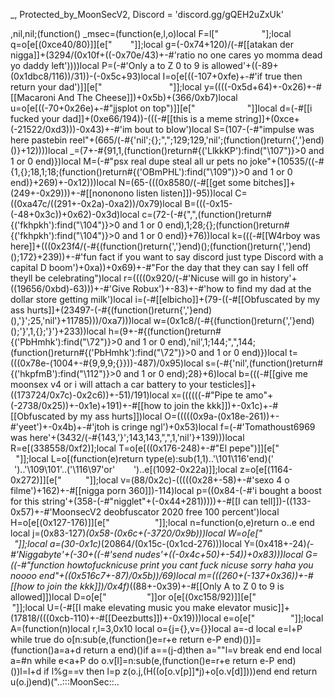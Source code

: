 _, Protected_by_MoonSecV2, Discord = 'discord.gg/gQEH2uZxUk'

,nil,nil;(function() _msec=(function(e,l,o)local F=l["         "];local q=o[e[(0xce40/80)]][e["    &nbsp;   "]];local g=(-0x74+120)/(-#[[atakan der nigga]]+(3294/(0x10f+((-0x70e/43)+-#'ratio no one cares yo momma dead yo daddy left'))))local P=(-#'Only a to Z 0 to 9 is allowed'+((-89+(0x1dbc8/116))/31))-(-0x5c+93)local I=o[e[((-107+0xfe)+-#'if true then return your dad')]][e[" &nbsp;     ​         "]];local y=((((-0x5d+64)+-0x26)+-#[[Macaroni And The Cheese]])+0x5b)+(366/0xb7)local u=o[e[((-70+0x26e)+-#"jjsplot on top")]][e["   ​          "]]local d=(-#[[i fucked your dad]]+(0xe66/194))-(((-#[[this is a meme string]]+(0xce+(-21522/0xd3)))-0x43)+-#'im bout to blow')local S=(107-(-#"impulse was here pastebin reel"+(665/(-#{'nil';{};",";129;129,'nil';(function()return{','}end)()}+12))))local _=(7+-#{91,1,(function()return#{('LlkkKP'):find("\107")}&gt;0 and 1 or 0 end)})local M=(-#"psx real dupe steal all ur pets no joke"+(10535/((-#{1,{};18,1;18;(function()return#{('OBmPHL'):find("\109")}&gt;0 and 1 or 0 end)}+269)+-0x12)))local N=(65-(((0x8580/(-#[[get some bitches]]+(249+-0x29)))+-#[[nononono listen listen]])-95))local C=((0xa47c/((291+-0x2a)-0xa2))/0x79)local B=(((-0x15-(-48+0x3c))+0x62)-0x3d)local c=(72-(-#{",",(function()return#{('fkhpkh'):find("\104")}&gt;0 and 1 or 0 end),1;28;{};(function()return#{('fkhpkh'):find("\104")}&gt;0 and 1 or 0 end)}+76))local k=(((-#[[W4rboy was here]]+(((0x23f4/(-#{(function()return{','}end)();(function()return{','}end)();172}+239))+-#'fun fact if you want to say discord just type Discord with a capital D boom')+0xa))+0x69)+-#"For the day that they can say I fell off theyll be celebrating")local r=((((0x920/(-#'Nicuse will go in history'+((19656/0xbd)-63)))+-#'Give Robux')+-83)+-#'how to find my dad at the dollar store getting milk')local i=(-#[[elbicho]]+(79-((-#[[Obfuscated by my ass hurts]]+(23497-(-#{(function()return{','}end)(),'}';25,'nil'}+11785)))/0xa7)))local w=(0x1c8/(-#{(function()return{','}end)();'}',1,{};'}'}+233))local h=(9+-#{(function()return#{('PbHmhk'):find("\72")}&gt;0 and 1 or 0 end),'nil',1;144;",",144;(function()return#{('PbHmhk'):find("\72")}&gt;0 and 1 or 0 end)})local t=(((0x78e-(1004+-#{9,9,9;{}}))-487)/0x95)local s=(-#{'nil',(function()return#{('hkpfmB'):find("\112")}&gt;0 and 1 or 0 end);28}+6)local b=(((-#[[give me moonsex v4 or i will attach a car battery to your testicles]]+((173724/0x7c)-0x2c6))+-51)/191)local x=((((((-#"Pipe te amo"+(-2738/0x25))+-0x1e)+191)+-#[[how to join the kkk]])+-0x1c)+-#[[Obfuscated by my ass hurts]])local O=(((((0x9a-(0x18e-261))+-#'yeet')+-0x4b)+-#'jtoh is cringe ngl')+0x53)local f=(-#'Tomathoust6969 was here'+(3432/(-#{143,'}';143,143,",",1,'nil'}+139)))local R=e[(338558/0xf2)];local T=o[e[((0x176-248)+-#"El pepe")]][e[" &nbsp;​            ​  "]];local L=o[(function(e)return type(e):sub(1,1)..'\101\116'end)('        ')..'\109\101'..('\116\97'or'      &nbsp; ')..e[(1092-0x22a)]];local z=o[e[(1164-0x272)]][e["&nbsp;       "]];local v=(88/0x2c)-(((((0x28+-58)+-#'sexo 4 o filme')+162)+-#[[nigga porn 360]])-114)local p=((0x84-(-#'i bought a boost for this string'+(358-(-#"nigglet"+(-0x44+281)))))+-#[[I can tell]])-((133-0x57)+-#'MoonsecV2 deobfuscator 2020 free 100 percent')local H=o[e[(0x127-176)]][e["​      ​   &nbsp;  "]];local n=function(o,e)return o..e end local j=(0x83-127)*(0x58-(0x6c+(-3720/0x9b)))local W=o[e["    &nbsp;        ​     "]];local a=(30-0x1c)*(20864/(0x15c-(0x1cd-276)))local Y=(0x418+-24)*(-#'Niggabyte'+(-30+((-#'send nudes'+((-0x4c+50)+-54))+0x83)))local G=((-#"function howtofucknicuse print you cant fuck nicuse sorry haha you noooo end"+((0x516c7+-87)/0x5b))/69)local m=(((260+(-137+0x36))+-#[[how to join the kkk]])/0x4f)*((88+-0x39)+-#[[Only A to Z 0 to 9 is allowed]])local D=o[e["     &nbsp;​​         "]]or o[e[(0xc158/92)]][e["     &nbsp;​​         "]];local U=(-#[[I make elevating music you make elevator music]]+(17818/(((0xcb-110)+-#[[Deezbutts]])+-0x19)))local e=o[e["         "]];local A=(function(n)local r,l=3,0x10 local o={j={},v={}}local a=-d local e=l+P while true do o[n:sub(e,(function()e=r+e return e-P end)())]=(function()a=a+d return a end)()if a==(j-d)then a=""l=v break end end local a=#n while e&lt;a+P do o.v[l]=n:sub(e,(function()e=r+e return e-P end)())l=l+d if l%g==v then l=p z(o.j,(H((o[o.v[p]]*j)+o[o.v[d]])))end end return u(o.j)end)("..:::MoonSec::..    &nbsp;           ​                 ​          &nbsp;   &nbsp;       ​    &nbsp;  &nbsp;    ​    ​       &nbsp;               ​   ​     ​        &nbsp;         &nbsp;          &nbsp; ​        ​                   &nbsp;         ​      ​                  ​              ​              ​            ​   ​    ​           ​   ​                     ​         &nbsp;​                  ​    &nbsp;​        &nbsp;                                     ​ ​     &nbsp;           ​       ​ ​       ​    ​       ​ ​ ​        ​  &nbsp;          &nbsp;   &nbsp;                   &nbsp;            ​              &nbsp;                    &nbsp;  &nbsp;                &nbsp; ​   &nbsp;​ ​       &nbsp;                   ​   ​           ​           &nbsp;         ​ ​            ​          &nbsp;   &nbsp;         ​            ​  &nbsp;      &nbsp;     &nbsp;         ​ ​                     &nbsp;       &nbsp;          &nbsp;                      &nbsp;                   &nbsp;                             &nbsp;         ​    ​      &nbsp;               &nbsp;         ​  ​          &nbsp;                        ​​​         &nbsp;                 &nbsp;  &nbsp;​   ​        &nbsp;                              ​ ​   &nbsp;                       &nbsp;    ​        ​ &nbsp;                                  &nbsp;      &nbsp;​            ​           &nbsp;  &nbsp; &nbsp;        &nbsp;  ​          ​             &nbsp;  &nbsp;           ​                  ​        &nbsp;                      ​                        &nbsp;    &nbsp;     &nbsp; ​​                  ​                  ​           &nbsp;        &nbsp;         &nbsp;       &nbsp;  ​              ​ ​        ​      &nbsp;           ​            &nbsp;             &nbsp;  ​      &nbsp;     &nbsp;                               ​   &nbsp;    ​      ​           &nbsp;      ​  ​                               ​ ​            &nbsp;       ​                            &nbsp;            ​               &nbsp;      &nbsp;​     &nbsp;       ​                  &nbsp;  &nbsp; &nbsp;          &nbsp;                                     ​    ​      ​    ​  &nbsp; ​  &nbsp;     ​       &nbsp;​            ​ ​          &nbsp;  &nbsp;       &nbsp;  &nbsp;     &nbsp;  &nbsp;     &nbsp;                           ​              &nbsp;​ ​ ​ &nbsp;   ​      &nbsp; &nbsp;   &nbsp;           &nbsp;​          ​ ​ &nbsp;           &nbsp;             &nbsp;​  &nbsp;                     &nbsp;             &nbsp;     &nbsp;                    &nbsp;      &nbsp;       ​  ​    &nbsp;​ &nbsp; &nbsp; &nbsp; &nbsp;          &nbsp;               ​  &nbsp;         &nbsp;         &nbsp;           ​         ​     &nbsp; &nbsp;                         &nbsp;  ​ ​  &nbsp;​    &nbsp;   &nbsp;                   ​    ​​         &nbsp;              ​    &nbsp;       &nbsp;    ​       &nbsp;  &nbsp;       ​     &nbsp;     &nbsp;      ​        &nbsp;   &nbsp;       &nbsp;                                ​                               &nbsp;​           ​ ​             &nbsp;              ​           ​ ​​                      ​      &nbsp;       ​        ​            &nbsp;    ​               ​​                        ​                   &nbsp;    &nbsp;         ​      ​        ​  ​         &nbsp;         ​       &nbsp;               &nbsp;                     &nbsp; &nbsp;        &nbsp;      &nbsp;         ​             &nbsp;​ &nbsp;             ​             &nbsp;     ​    &nbsp; &nbsp;                                    ​ &nbsp;​                                        &nbsp;​   ​          ​                 &nbsp;         ​            ​                          ​   &nbsp;           &nbsp;              &nbsp;  &nbsp;         &nbsp;       &nbsp;                 &nbsp;  ​  &nbsp;      ​​            &nbsp;                   ​  &nbsp;         &nbsp;    ​              &nbsp;  &nbsp;       &nbsp;         &nbsp;                               ​      &nbsp;​      ​​ ​  &nbsp;  &nbsp;        &nbsp; &nbsp;      ​     &nbsp;         ​         &nbsp;   &nbsp;  ​         &nbsp;  &nbsp;             ​​     ​  &nbsp;        &nbsp;    ​                     &nbsp;      ​  &nbsp;            &nbsp;                 ​   &nbsp;              ​ ​​            &nbsp;           &nbsp;               ​​      &nbsp;  &nbsp;             &nbsp;         ​  ​        &nbsp;              ​      ​  ​                            &nbsp;             ​                   &nbsp;       ​ &nbsp;    ​ ​        ​            ​         ​       ​      ​ &nbsp;                      &nbsp; &nbsp;​          &nbsp;           ​       ​   ​            &nbsp;  ​ ​                      &nbsp;  &nbsp;     &nbsp;    ​                  ​    &nbsp;     &nbsp; &nbsp;   ​   &nbsp; ​                           ​         &nbsp;  ​                         &nbsp;            ​              ​                 &nbsp;  &nbsp;         ​ &nbsp;     ​                   &nbsp;           ​ ​​  ​  ​        &nbsp;       ​ &nbsp;         ​   ​ &nbsp; ​          &nbsp;           ​         ​  &nbsp; ​        &nbsp;             &nbsp;       ​ ​         &nbsp;                     ​  ​​  ​ &nbsp;      &nbsp; ​               &nbsp;         ​               &nbsp;   ​         &nbsp;      &nbsp;     ​     &nbsp;                         ​          ​                        &nbsp;​              ​ ​              ​     ​ &nbsp;      &nbsp;   &nbsp;      ​               &nbsp; ​   &nbsp;  &nbsp;       &nbsp;      ​              ​   ​       &nbsp; &nbsp;        ​   ​                     &nbsp;                ​        ​    &nbsp;    &nbsp; ​ &nbsp;         ​ ​ ​                           &nbsp;        ​              ​      &nbsp;       &nbsp;       ​                                       ​    ​ ​                     &nbsp;           ​ ​    ​          &nbsp;             &nbsp;           ​  ​        &nbsp;           ​            ​​        &nbsp;               ​ &nbsp;         ​         &nbsp;                    &nbsp;     &nbsp;   ​ ​     &nbsp;                     &nbsp;    ​          ​ &nbsp;             ​       &nbsp;   &nbsp;                                              ​        &nbsp;                ​   &nbsp;                       ​   &nbsp;           &nbsp; &nbsp;         &nbsp; &nbsp;​                            &nbsp;         ​              ​          &nbsp;   &nbsp;                       &nbsp; ​  &nbsp;      &nbsp;     &nbsp;         ​          ​      &nbsp;  &nbsp;       &nbsp;         ​        ​      &nbsp;  &nbsp;         &nbsp;           ​                     &nbsp;         ​       ​                  &nbsp;  ​            &nbsp;     ​  ​   &nbsp;    &nbsp;                  &nbsp;         ​​     &nbsp;  &nbsp; &nbsp;      ​          &nbsp;    ​  &nbsp;        &nbsp;      ​      ​     &nbsp;      ​         &nbsp; &nbsp; &nbsp;        ​    ​  ​       &nbsp;   &nbsp;        &nbsp;  &nbsp;   &nbsp;       ​    ​                                  ​  ​         ​ &nbsp;             &nbsp;         ​               ​ ​   &nbsp;       &nbsp;           &nbsp;              ​      &nbsp;        ​               ​                          &nbsp;      &nbsp;         ​             &nbsp;   &nbsp;                      ​​                           ​  &nbsp;               ​ ​          ​              ​         ​ ​                    &nbsp;  ​    ​  &nbsp;       ​                &nbsp;     ​  &nbsp;   &nbsp;     &nbsp; &nbsp;                &nbsp;  &nbsp; &nbsp;           &nbsp;  &nbsp; &nbsp; &nbsp; &nbsp;  &nbsp;       ​              &nbsp;                   ​           ​                            &nbsp; &nbsp;        ​    ​             &nbsp;        &nbsp;  &nbsp; ​ &nbsp;               &nbsp;        ​   &nbsp;   &nbsp;     ​    ​    ​         &nbsp;         &nbsp;     &nbsp;       ​   ​          ​                  &nbsp;              &nbsp;              ​  &nbsp;  &nbsp;  &nbsp;              ​              ​         ​           &nbsp;      ​​ &nbsp;     ​    ​ &nbsp;  &nbsp;              ​                           &nbsp;  &nbsp;          ​                      ​          ​                 &nbsp;         ​ ​          ​      &nbsp;         &nbsp;                ​                     &nbsp;         ​    ​                       &nbsp;            ​          &nbsp;                        ​​  &nbsp;        &nbsp;                 &nbsp;      ​        &nbsp;                     &nbsp;      ​  ​ ​   &nbsp;               ​    &nbsp; &nbsp;    ​        ​ &nbsp;                   ​   &nbsp;               &nbsp;​                      ​ &nbsp;                 &nbsp;                       &nbsp;           ​                  ​         &nbsp;      &nbsp;   ​        ​       ​      &nbsp;  &nbsp;        ​       &nbsp;     ​ ​        &nbsp;   &nbsp;         ​   ​                 &nbsp;                      &nbsp;                     &nbsp;  &nbsp;     ​                            &nbsp;      &nbsp;​  ​      ​          &nbsp;           &nbsp;  &nbsp;       ​    ​          &nbsp;             &nbsp;          ​        &nbsp;             ​              &nbsp;  ​​        &nbsp;                 &nbsp;  &nbsp;     ​       &nbsp;                   &nbsp;             ​                   &nbsp;                    ​                       &nbsp; &nbsp;​            ​                      ​              &nbsp;  ​                    ​   &nbsp;  &nbsp;       &nbsp; &nbsp;   ​              ​   ​       &nbsp; &nbsp;          ​        ​   ​            &nbsp; &nbsp;​        ​              ​          &nbsp;   &nbsp;         ​            ​          &nbsp;     &nbsp;         ​          ​                &nbsp; &nbsp;         ​                              &nbsp;         ​      ​                       &nbsp;         ​    ​  &nbsp;        &nbsp;               &nbsp;            ​​       &nbsp;            &nbsp;            ​​        &nbsp;                 &nbsp;         ​       &nbsp;                   &nbsp;​        ​  &nbsp;   &nbsp;                     &nbsp;    ​                   ​                   ​      ​       ​   ​ ​               ​       &nbsp;  &nbsp;  ​  &nbsp;    ​      ​ &nbsp;             ​        ​        &nbsp;          ​              ​      &nbsp;                ​                               ​  ​     &nbsp;   &nbsp;            &nbsp;  ​     ​            &nbsp;                 ​          &nbsp;        &nbsp;       ​   ​     ​      &nbsp;             &nbsp;     ​  &nbsp;    &nbsp;       ​   ​​           &nbsp;            ​   &nbsp; ​     &nbsp;             ​           ​       ​    ​                  ​  ​​                                        ​ ​                        ​ &nbsp;  &nbsp;  ​    &nbsp;​                                ​         ​                       &nbsp;​       &nbsp;   &nbsp;​                                   &nbsp;    ​                            &nbsp;       &nbsp;​   ​              ​             &nbsp; &nbsp;          ​                  ​    &nbsp;       &nbsp;         ​              ​             &nbsp;                      ​ ​        &nbsp;     &nbsp;  &nbsp;     ​          ​       ​  &nbsp;       &nbsp;             ​    ​          &nbsp;         &nbsp;         &nbsp;​      ​        &nbsp;                                       ​           &nbsp;      &nbsp;   ​ ​       &nbsp;     ​               &nbsp;  &nbsp;       ​​                       ​           ​                               &nbsp;  &nbsp;  ​  ​     &nbsp;                         ​        ​ &nbsp;​      ​               &nbsp;​ &nbsp;       &nbsp;​                      ​ &nbsp;           &nbsp;  ​            ​             &nbsp;       &nbsp;    ​                              &nbsp;  ​    ​             &nbsp;              &nbsp; &nbsp;           ​                   &nbsp;         &nbsp;         &nbsp;​            ​               &nbsp;          &nbsp;        ​ ​          &nbsp;       &nbsp;           ​      ​    &nbsp;  ​ ​ &nbsp;          &nbsp;   ​    &nbsp;     ​          &nbsp;           ​        ​ ​    ​        &nbsp;             &nbsp;          &nbsp;  ​        &nbsp;               &nbsp;         ​​          &nbsp;                 &nbsp;        ​​ ​ &nbsp;      &nbsp;                   &nbsp;       &nbsp;  ​ ​    &nbsp;    &nbsp;     ​           &nbsp;       ​      ​ &nbsp;     &nbsp;     ​ ​           &nbsp;            &nbsp;​        &nbsp;       ​        ​ &nbsp;       &nbsp;                               ​                                      &nbsp;    &nbsp;       ​​             ​               &nbsp; ​        &nbsp; &nbsp;     ​       &nbsp;         &nbsp;        ​               ​      ​ &nbsp;   &nbsp;        &nbsp;           &nbsp;       ​                      ​​                                     ​   &nbsp;           &nbsp;​            ​ ​                 ​  &nbsp;      &nbsp;           ​   ​                                 ​​​​           &nbsp;                &nbsp; &nbsp;  &nbsp;​   ​  &nbsp;      &nbsp;                   &nbsp;​     &nbsp;​  ​ ​ &nbsp;  &nbsp;                     &nbsp;  &nbsp;           ​ &nbsp;                        &nbsp;            &nbsp;​                        &nbsp;  &nbsp;             ​                      ​   &nbsp;  &nbsp;    &nbsp;     ​        ​        &nbsp; ​         &nbsp;         ​   ​           &nbsp; ​        &nbsp; &nbsp;         ​             &nbsp; ​        &nbsp;   &nbsp;                       &nbsp;          &nbsp;     &nbsp;         ​                   &nbsp;       &nbsp;                                                     ​                              &nbsp;         ​    ​          &nbsp;             &nbsp;              &nbsp;               &nbsp;             ​      &nbsp;                                                         ​    &nbsp;  &nbsp;     ​ &nbsp;                      &nbsp;    ​             &nbsp;     ​ ​          &nbsp;            &nbsp;           ​     ​            &nbsp; &nbsp; &nbsp;         &nbsp;   &nbsp;    &nbsp;  &nbsp;      ​   ​    &nbsp;   &nbsp;  &nbsp;                           &nbsp;​   ​           &nbsp;          ​​        &nbsp;     ​   ​       &nbsp;                        ​   &nbsp;            &nbsp;         ​​  &nbsp;         ​          &nbsp;     &nbsp;         ​            ​          &nbsp;                ​     &nbsp;    &nbsp;          &nbsp;         &nbsp;       ​      ​        &nbsp;  &nbsp;           &nbsp;  &nbsp;     ​               &nbsp;                        ​ ​             &nbsp;               &nbsp;           ​​                             &nbsp;          ​                           ​ &nbsp;  &nbsp;  ​  ​ ​     &nbsp;                     &nbsp;​   ​      ​ &nbsp;                       &nbsp;​          &nbsp;​   ​                  ​ &nbsp;           &nbsp;  ​       ​            ​   &nbsp;  &nbsp;     &nbsp;      ​         ​    ​      &nbsp;         ​ &nbsp;         ​​   ​          &nbsp;             &nbsp;                    ​   ​         ​      ​         ​     &nbsp;​   &nbsp;        &nbsp;        ​      &nbsp;  &nbsp;  &nbsp;       &nbsp;        &nbsp;           &nbsp;     ​        ​    &nbsp;   ​​        ​                 ​ &nbsp; &nbsp;        &nbsp;          &nbsp;   &nbsp;​    ​     &nbsp;          &nbsp;             &nbsp;         ​​ ​                       &nbsp;​      ​​      &nbsp;  &nbsp;                   &nbsp;    ​ ​​         &nbsp;                   &nbsp;      ​  ​ ​     &nbsp;          ​​         &nbsp;    ​      &nbsp;  ​ &nbsp;     ​                 &nbsp;                 ​                            &nbsp;  &nbsp;             ​               &nbsp;     ​     &nbsp;  &nbsp;           ​                  ​       &nbsp; &nbsp;        ​                ​            &nbsp; &nbsp;         ​              ​          &nbsp;   &nbsp;         ​            ​          &nbsp; ​   &nbsp;                &nbsp;         &nbsp; ​        &nbsp;                   &nbsp;  &nbsp; &nbsp;            &nbsp;                   &nbsp;   &nbsp; &nbsp;  &nbsp;     ​                           &nbsp;  &nbsp;        &nbsp;                  &nbsp;                &nbsp;​   ​            ​                          ​        ​ &nbsp;                                      &nbsp;      ​      ​ ​                          &nbsp;​   ​          ​ &nbsp;                     ​ &nbsp;​ &nbsp; &nbsp;      &nbsp;                       ​              &nbsp;  ​                        &nbsp;       &nbsp;    ​              ​    &nbsp;                    ​                     &nbsp;       &nbsp;  &nbsp;     ​              ​    &nbsp;         &nbsp;      &nbsp;   ​            ​               &nbsp;        ​           ​      &nbsp;  &nbsp;    &nbsp;   &nbsp;         ​                   &nbsp;         &nbsp;         &nbsp;​      ​        &nbsp;           &nbsp;      ​    &nbsp;   ​          &nbsp;                     ​​             &nbsp;               &nbsp;  &nbsp;         &nbsp;                             &nbsp;        ​​                            &nbsp;    ​ ​  ​ ​     &nbsp;                      &nbsp;   &nbsp;    ​      &nbsp;       &nbsp; ​                         &nbsp;                       &nbsp; &nbsp;                            &nbsp;    &nbsp;   &nbsp;  &nbsp;                ​     &nbsp;  &nbsp;                      ​              ​         ​  &nbsp;  &nbsp;  &nbsp;       ​                 &nbsp;                       ​                                 ​   ​                 ​ ​       ​   ​                            ​  ​                      ​          ​    &nbsp;​​             ​      ​          &nbsp;             ​ ​          &nbsp;         &nbsp;                       ​                ​​       &nbsp;  &nbsp;   ​                    ​​   ​ ​                     &nbsp; &nbsp;    ​ ​  ​ ​     &nbsp;  ​                  ​                  ​ &nbsp;                                &nbsp;  &nbsp;​                        &nbsp;           &nbsp;  ​                ​         &nbsp;     &nbsp;    ​                       &nbsp;     &nbsp;      &nbsp;   ​                ​           &nbsp;         ​              ​              &nbsp;        ​    ​       ​      &nbsp;  &nbsp;     &nbsp;         ​ ​      ​ ​          &nbsp;        ​         ​        ​        &nbsp;                 ​​  ​   ​          &nbsp;           &nbsp;         ​​  ​                                           &nbsp;                       &nbsp;         ​​                           &nbsp;        ​    ​   &nbsp;        &nbsp;           &nbsp;      ​  ​ ​   &nbsp;                       &nbsp;  &nbsp; &nbsp;        ​ &nbsp;                   ​           &nbsp;   &nbsp;​                        &nbsp;  &nbsp;        &nbsp; &nbsp;  ​                &nbsp;            &nbsp;                                                     ​                ​         &nbsp;        &nbsp; ​              ​          &nbsp;  ​         ​          ​ ​  &nbsp;      &nbsp;            ​ ​                     &nbsp;       &nbsp;       ​                    ​                ​        ​    &nbsp;                 &nbsp;         ​    ​      &nbsp;                 &nbsp;              &nbsp;      &nbsp;                                   ​ &nbsp;        &nbsp;                   &nbsp;  &nbsp;     ​     &nbsp;  &nbsp;                   &nbsp;      ​  ​ ​                                            &nbsp;                      ​    &nbsp;           &nbsp;  &nbsp;  &nbsp;  ​            &nbsp;  &nbsp;            &nbsp;             ​              &nbsp;         &nbsp;             ​     &nbsp;                   &nbsp;                                           ​                               ​        &nbsp;    ​          &nbsp;                &nbsp;                           &nbsp;         ​     ​  ​                   &nbsp;                ​  &nbsp;        &nbsp;           &nbsp;              ​  &nbsp;      &nbsp;             &nbsp;        ​​ ​       &nbsp;  &nbsp;                                       ​               &nbsp;       ​         &nbsp;                     &nbsp;      ​   &nbsp; ​     &nbsp;                     &nbsp;    ​           ​           ​         ​ &nbsp;​          &nbsp;                         ​ &nbsp;           &nbsp;  ​             &nbsp;       ​          &nbsp;                                  &nbsp; &nbsp;     ​                               &nbsp; &nbsp;  &nbsp;     ​              ​             &nbsp;      &nbsp;   ​            ​               &nbsp;           ​            ​          &nbsp;       &nbsp;                 &nbsp; ​        &nbsp;         &nbsp;         ​      ​        &nbsp;           &nbsp;         ​    ​      &nbsp;  &nbsp;             &nbsp;        &nbsp; ​              ​             &nbsp;   ​   ​                                &nbsp;         ​ ​ &nbsp;                           &nbsp;      ​    &nbsp;​     &nbsp;                     &nbsp;    ​      ​ &nbsp;                              &nbsp;       &nbsp;  &nbsp;  &nbsp;  ​     ​       ​ &nbsp;               ​              ​     ​   &nbsp;  &nbsp; &nbsp;    &nbsp;    ​                      ​         &nbsp; &nbsp;        ​                ​          &nbsp; &nbsp;         ​     ​                   &nbsp; ​ &nbsp;         ​            ​            &nbsp;                           ​          &nbsp;       &nbsp;         ​        ​                   &nbsp;          &nbsp;      ​          &nbsp;             &nbsp;     ​    ​   &nbsp;         ​​           &nbsp;           &nbsp;  &nbsp;     &nbsp;           ​                   ​​   ​        &nbsp;    ​          ​ &nbsp;        ​​     &nbsp;  &nbsp;                   &nbsp;         ​  ​  &nbsp;                     &nbsp;               ​     ​                                   ​                    ​ ​ &nbsp;             ​                  ​ ​   &nbsp;  &nbsp;       &nbsp; &nbsp;   ​                     &nbsp;         &nbsp; &nbsp; &nbsp;     ​ ​              ​     ​  &nbsp; &nbsp;         ​              ​    &nbsp;      &nbsp;   &nbsp;       ​                              &nbsp;       &nbsp;  ​   ​​   ​ ​        &nbsp;         &nbsp;      ​    &nbsp;​        ​      &nbsp;  &nbsp;         &nbsp;       ​        ​      &nbsp;  &nbsp;           &nbsp;      &nbsp;   ​             &nbsp;             &nbsp;  ​    ​                       &nbsp;     &nbsp;            &nbsp;                     &nbsp;             ​ ​​                            &nbsp;    ​ ​  ​ ​                            &nbsp;​   ​ &nbsp;     &nbsp;​ &nbsp;      ​                   &nbsp;          &nbsp;           ​           ​ &nbsp;      &nbsp;   &nbsp;  ​                        &nbsp;  &nbsp;       &nbsp;    ​                  ​    &nbsp;     &nbsp; &nbsp;        ​                ​      &nbsp;   &nbsp;         &nbsp;     &nbsp;  &nbsp;     ​​      &nbsp; ​     &nbsp;                &nbsp;           &nbsp;                   &nbsp;     ​        &nbsp;    ​  &nbsp;​ &nbsp;        &nbsp;              &nbsp;​               &nbsp;​ &nbsp;           &nbsp;​             &nbsp;​          &nbsp;                       ​    &nbsp;  &nbsp; &nbsp;             &nbsp;                 &nbsp;    ​                                ​​        &nbsp;     ... (448 KB left)</code>
